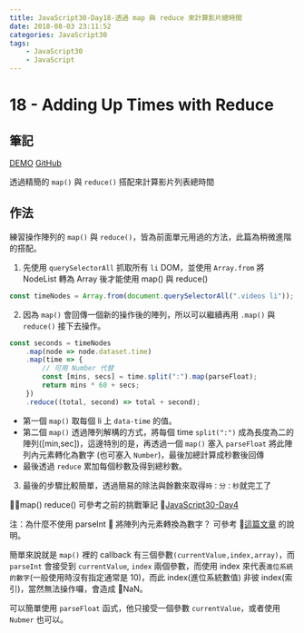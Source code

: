 ```yaml
---
title: JavaScript30-Day18-透過 map 與 reduce 來計算影片總時間
date: 2018-08-03 23:11:52
categories: JavaScript30
tags:
    - JavaScript30
    - JavaScript
---
```


# 18 - Adding Up Times with Reduce

## 筆記

[DEMO](https://weiyuan1993.github.io/JavaScript30/18-Adding-Up-Times-with-Reduce)
[GitHub](https://github.com/weiyuan1993/JavaScript30/tree/master/18-Adding-Up-Times-with-Reduce)

透過精簡的 `map()` 與 `reduce()` 搭配來計算影片列表總時間

<!--more-->

## 作法

練習操作陣列的 `map()` 與 `reduce()`，皆為前面單元用過的方法，此篇為稍微進階的搭配。

1.  先使用 `querySelectorAll` 抓取所有 `li` DOM，並使用 `Array.from` 將 NodeList 轉為 Array 後才能使用 map() 與 reduce()

```javascript
const timeNodes = Array.from(document.querySelectorAll(".videos li"));
```

2.  因為 `map()` 會回傳一個新的操作後的陣列，所以可以繼續再用 `.map()` 與 `reduce()` 接下去操作。

```javascript
const seconds = timeNodes
    .map(node => node.dataset.time)
    .map(time => {
        // 可用 Number 代替
        const [mins, secs] = time.split(":").map(parseFloat);
        return mins * 60 + secs;
    })
    .reduce((total, second) => total + second);
```

-   第一個 `map()` 取每個 li 上 `data-time` 的值。
-   第二個 `map()` 透過陣列解構的方式，將每個 time `split(":")` 成為長度為二的陣列([min,sec])，這邊特別的是，再透過一個 `map()` 塞入 `parseFloat` 將此陣列內元素轉化為數字 (也可塞入 `Number`)，最後加總計算成秒數後回傳
-   最後透過 `reduce` 累加每個秒數及得到總秒數。

3.  最後的步驟比較簡單，透過簡易的除法與餘數來取得`時：分：秒`就完工了

map() reduce() 可參考之前的挑戰筆記
[JavaScript30-Day4](https://weiyuan1993.github.io/2018/06/19/javascript30-04/)

注：為什麼不使用 parseInt  將陣列內元素轉換為數字？
可參考 [這篇文章](https://calpa.me/2017/05/31/javascript-array-map-parseint-solution/) 的說明。

簡單來說就是 `map()` 裡的 callback 有三個參數`(currentValue,index,array)`，而 `parseInt` 會接受到 `currentValue`, `index` 兩個參數，而使用 index 來代表`進位系統的數字`(一般使用時沒有指定通常是 10)，而此 index(進位系統數值) 非彼 index(索引)，當然無法操作囉，會造成 NaN。

可以簡單使用 `parseFloat` 函式，他只接受一個參數 `currentValue`，或者使用 `Nubmer` 也可以。
